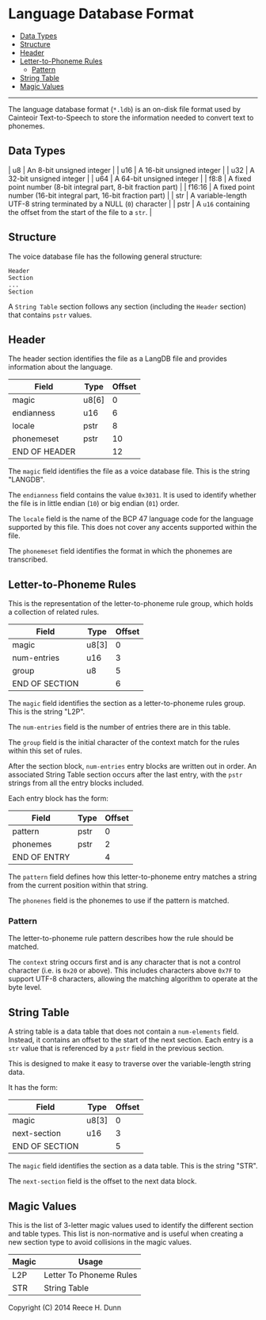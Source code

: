 # Language Database Format

- [Data Types](#data-types)
- [Structure](#structure)
- [Header](#header)
- [Letter-to-Phoneme Rules](#letter-to-phoneme-rules)
  - [Pattern](#pattern)
- [String Table](#string-table)
- [Magic Values](#magic-values)

-----

The language database format (`*.ldb`) is an on-disk file format used by Cainteoir
Text-to-Speech to store the information needed to convert text to phonemes.

## Data Types

| u8     | An 8-bit unsigned integer |
| u16    | A 16-bit unsigned integer |
| u32    | A 32-bit unsigned integer |
| u64    | A 64-bit unsigned integer |
| f8:8   | A fixed point number (8-bit integral part, 8-bit fraction part) |
| f16:16 | A fixed point number (16-bit integral part, 16-bit fraction part) |
| str    | A variable-length UTF-8 string terminated by a NULL (`0`) character |
| pstr   | A `u16` containing the offset from the start of the file to a `str`. |

## Structure

The voice database file has the following general structure:

	Header
	Section
	...
	Section

A `String Table` section follows any section (including the `Header` section)
that contains `pstr` values.

## Header

The header section identifies the file as a LangDB file and provides
information about the language.

| Field          | Type   | Offset |
|----------------|--------|--------|
| magic          | u8[6]  |  0     |
| endianness     | u16    |  6     |
| locale         | pstr   |  8     |
| phonemeset     | pstr   | 10     |
| END OF HEADER  |        | 12     |

The `magic` field identifies the file as a voice database file. This is the
string "LANGDB".

The `endianness` field contains the value `0x3031`. It is used to identify
whether the file is in little endian (`10`) or big endian (`01`) order.

The `locale` field is the name of the BCP 47 language code for the language
supported by this file. This does not cover any accents supported within the
file.

The `phonemeset` field identifies the format in which the phonemes are
transcribed.

## Letter-to-Phoneme Rules

This is the representation of the letter-to-phoneme rule group, which holds a
collection of related rules.

| Field          | Type   | Offset |
|----------------|--------|--------|
| magic          | u8[3]  |  0     |
| num-entries    | u16    |  3     |
| group          | u8     |  5     |
| END OF SECTION |        |  6     |

The `magic` field identifies the section as a letter-to-phoneme rules group.
This is the string "L2P".

The `num-entries` field is the number of entries there are in this table.

The `group` field is the initial character of the context match for the rules
within this set of rules.

After the section block, `num-entries` entry blocks are written out in order.
An associated String Table section occurs after the last entry, with the `pstr`
strings from all the entry blocks included.

Each entry block has the form:

| Field          | Type   | Offset |
|----------------|--------|--------|
| pattern        | pstr   |  0     |
| phonemes       | pstr   |  2     |
| END OF ENTRY   |        |  4     |

The `pattern` field defines how this letter-to-phoneme entry matches a string
from the current position within that string.

The `phonenes` field is the phonemes to use if the pattern is matched.

### Pattern

The letter-to-phoneme rule pattern describes how the rule should be matched.

The `context` string occurs first and is any character that is not a control
character (i.e. is `0x20` or above). This includes characters above `0x7F` to
support UTF-8 characters, allowing the matching algorithm to operate at the
byte level.

## String Table

A string table is a data table that does not contain a `num-elements` field.
Instead, it contains an offset to the start of the next section. Each entry
is a `str` value that is referenced by a `pstr` field in the previous section.

This is designed to make it easy to traverse over the variable-length string
data.

It has the form:

| Field          | Type   | Offset |
|----------------|--------|--------|
| magic          | u8[3]  |  0     |
| next-section   | u16    |  3     |
| END OF SECTION |        |  5     |

The `magic` field identifies the section as a data table. This is the string
"STR".

The `next-section` field is the offset to the next data block.

## Magic Values

This is the list of 3-letter magic values used to identify the different
section and table types. This list is non-normative and is useful when
creating a new section type to avoid collisions in the magic values.

| Magic | Usage                        |
|-------|------------------------------|
| L2P   | Letter To Phoneme Rules      |
| STR   | String Table                 |

Copyright (C) 2014 Reece H. Dunn
